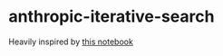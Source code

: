 # anthropic-iterative-search

Heavily inspired by [this notebook](https://github.com/anthropics/anthropic-cookbook/blob/main/long_context/wikipedia-search-cookbook.ipynb)
